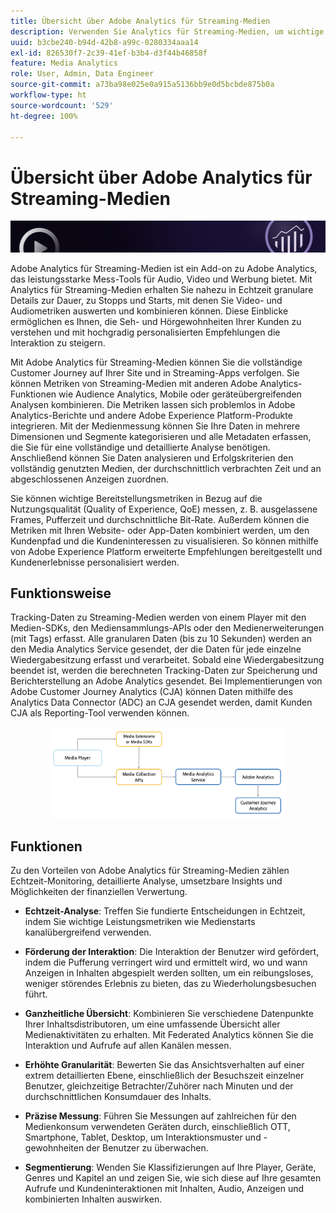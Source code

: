 ```yaml
---
title: Übersicht über Adobe Analytics für Streaming-Medien
description: Verwenden Sie Analytics für Streaming-Medien, um wichtige Einblicke in Inhalte, Audio und Werbung zu erhalten.
uuid: b3cbe240-b94d-42b8-a99c-0280334aaa14
exl-id: 826530f7-2c39-41ef-b3b4-d3f44b46858f
feature: Media Analytics
role: User, Admin, Data Engineer
source-git-commit: a73ba98e025e0a915a5136bb9e0d5bcbde875b0a
workflow-type: ht
source-wordcount: '529'
ht-degree: 100%

---
```


# Übersicht über Adobe Analytics für Streaming-Medien

![Banner](./assets/media_analytics_banner.png)

Adobe Analytics für Streaming-Medien ist ein Add-on zu Adobe Analytics, das leistungsstarke Mess-Tools für Audio, Video und Werbung bietet. Mit Analytics für Streaming-Medien erhalten Sie nahezu in Echtzeit granulare Details zur Dauer, zu Stopps und Starts, mit denen Sie Video- und Audiometriken auswerten und kombinieren können. Diese Einblicke ermöglichen es Ihnen, die Seh- und Hörgewohnheiten Ihrer Kunden zu verstehen und mit hochgradig personalisierten Empfehlungen die Interaktion zu steigern.

Mit Adobe Analytics für Streaming-Medien können Sie die vollständige Customer Journey auf Ihrer Site und in Streaming-Apps verfolgen. Sie können Metriken von Streaming-Medien mit anderen Adobe Analytics-Funktionen wie Audience Analytics, Mobile oder geräteübergreifenden Analysen kombinieren. Die Metriken lassen sich problemlos in Adobe Analytics-Berichte und andere Adobe Experience Platform-Produkte integrieren. Mit der Medienmessung können Sie Ihre Daten in mehrere Dimensionen und Segmente kategorisieren und alle Metadaten erfassen, die Sie für eine vollständige und detaillierte Analyse benötigen. Anschließend können Sie Daten analysieren und Erfolgskriterien den vollständig genutzten Medien, der durchschnittlich verbrachten Zeit und an abgeschlossenen Anzeigen zuordnen.

Sie können wichtige Bereitstellungsmetriken in Bezug auf die Nutzungsqualität (Quality of Experience, QoE) messen, z. B. ausgelassene Frames, Pufferzeit und durchschnittliche Bit-Rate. Außerdem können die Metriken mit Ihren Website- oder App-Daten kombiniert werden, um den Kundenpfad und die Kundeninteressen zu visualisieren. So können mithilfe von Adobe Experience Platform erweiterte Empfehlungen bereitgestellt und Kundenerlebnisse personalisiert werden.

## Funktionsweise

Tracking-Daten zu Streaming-Medien werden von einem Player mit den Medien-SDKs, den Mediensammlungs-APIs oder den Medienerweiterungen (mit Tags) erfasst. Alle granularen Daten (bis zu 10 Sekunden) werden an den Media Analytics Service gesendet, der die Daten für jede einzelne Wiedergabesitzung erfasst und verarbeitet. Sobald eine Wiedergabesitzung beendet ist, werden die berechneten Tracking-Daten zur Speicherung und Berichterstellung an Adobe Analytics gesendet. Bei Implementierungen von Adobe Customer Journey Analytics (CJA) können Daten mithilfe des Analytics Data Connector (ADC) an CJA gesendet werden, damit Kunden CJA als Reporting-Tool verwenden können.

<!-- ![streaming media process](./assets/streaming-process1.png) -->

<div style="text-align: center;">
<img src="./assets/streaming-process1.png" alt="Streaming-Medienprozess" width="75%">
</div>

## Funktionen

Zu den Vorteilen von Adobe Analytics für Streaming-Medien zählen Echtzeit-Monitoring, detaillierte Analyse, umsetzbare Insights und Möglichkeiten der finanziellen Verwertung.

* **Echtzeit-Analyse**: Treffen Sie fundierte Entscheidungen in Echtzeit, indem Sie wichtige Leistungsmetriken wie Medienstarts kanalübergreifend verwenden.

* **Förderung der Interaktion**: Die Interaktion der Benutzer wird gefördert, indem die Pufferung verringert wird und ermittelt wird, wo und wann Anzeigen in Inhalten abgespielt werden sollten, um ein reibungsloses, weniger störendes Erlebnis zu bieten, das zu Wiederholungsbesuchen führt.

* **Ganzheitliche Übersicht**: Kombinieren Sie verschiedene Datenpunkte Ihrer Inhaltsdistributoren, um eine umfassende Übersicht aller Medienaktivitäten zu erhalten. Mit Federated Analytics können Sie die Interaktion und Aufrufe auf allen Kanälen messen.

* **Erhöhte Granularität**: Bewerten Sie das Ansichtsverhalten auf einer extrem detaillierten Ebene, einschließlich der Besuchszeit einzelner Benutzer, gleichzeitige Betrachter/Zuhörer nach Minuten und der durchschnittlichen Konsumdauer des Inhalts.

* **Präzise Messung**: Führen Sie Messungen auf zahlreichen für den Medienkonsum verwendeten Geräten durch, einschließlich OTT, Smartphone, Tablet, Desktop, um Interaktionsmuster und -gewohnheiten der Benutzer zu überwachen.

* **Segmentierung**: Wenden Sie Klassifizierungen auf Ihre Player, Geräte, Genres und Kapitel an und zeigen Sie, wie sich diese auf Ihre gesamten Aufrufe und Kundeninteraktionen mit Inhalten, Audio, Anzeigen und kombinierten Inhalten auswirken.

